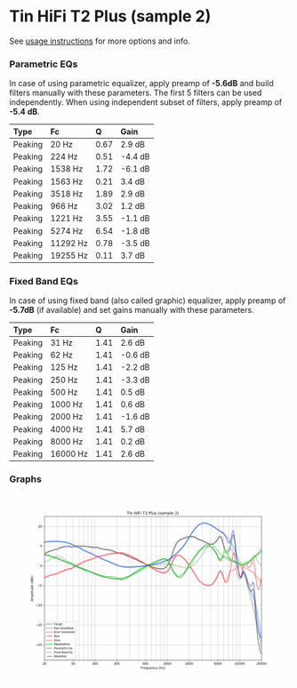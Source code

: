 # Tin HiFi T2 Plus (sample 2)
See [usage instructions](https://github.com/jaakkopasanen/AutoEq#usage) for more options and info.

### Parametric EQs
In case of using parametric equalizer, apply preamp of **-5.6dB** and build filters manually
with these parameters. The first 5 filters can be used independently.
When using independent subset of filters, apply preamp of **-5.4 dB**.

| Type    | Fc       |    Q | Gain    |
|:--------|:---------|:-----|:--------|
| Peaking | 20 Hz    | 0.67 | 2.9 dB  |
| Peaking | 224 Hz   | 0.51 | -4.4 dB |
| Peaking | 1538 Hz  | 1.72 | -6.1 dB |
| Peaking | 1563 Hz  | 0.21 | 3.4 dB  |
| Peaking | 3518 Hz  | 1.89 | 2.9 dB  |
| Peaking | 966 Hz   | 3.02 | 1.2 dB  |
| Peaking | 1221 Hz  | 3.55 | -1.1 dB |
| Peaking | 5274 Hz  | 6.54 | -1.8 dB |
| Peaking | 11292 Hz | 0.78 | -3.5 dB |
| Peaking | 19255 Hz | 0.11 | 3.7 dB  |

### Fixed Band EQs
In case of using fixed band (also called graphic) equalizer, apply preamp of **-5.7dB**
(if available) and set gains manually with these parameters.

| Type    | Fc       |    Q | Gain    |
|:--------|:---------|:-----|:--------|
| Peaking | 31 Hz    | 1.41 | 2.6 dB  |
| Peaking | 62 Hz    | 1.41 | -0.6 dB |
| Peaking | 125 Hz   | 1.41 | -2.2 dB |
| Peaking | 250 Hz   | 1.41 | -3.3 dB |
| Peaking | 500 Hz   | 1.41 | 0.5 dB  |
| Peaking | 1000 Hz  | 1.41 | 0.6 dB  |
| Peaking | 2000 Hz  | 1.41 | -1.6 dB |
| Peaking | 4000 Hz  | 1.41 | 5.7 dB  |
| Peaking | 8000 Hz  | 1.41 | 0.2 dB  |
| Peaking | 16000 Hz | 1.41 | 2.6 dB  |

### Graphs
![](./Tin%20HiFi%20T2%20Plus%20(sample%202).png)